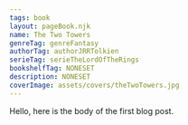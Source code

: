 ```yaml
---
tags: book
layout: pageBook.njk
name: The Two Towers
genreTag: genreFantasy
authorTag: authorJRRTolkien
serieTag: serieTheLordOfTheRings
bookshelfTag: NONESET
description: NONESET
coverImage: assets/covers/theTwoTowers.jpg
---
```


Hello, here is the body of the first blog post.